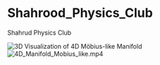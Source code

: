 # Shahrood_Physics_Club
Shahrud Physics Club

![3D Visualization of 4D Möbius-like Manifold](https://github.com/AliBavarchee/Shahrood_Physics_Club/blob/main/4d-MM.gif)
![4D_Manifold_Mobius_like.mp4](https://youtu.be/4E5-tyNO_Jo?si=wBfuMd9VyaZehrJh)



<div <iframe src="https://www.wolframcloud.com/obj/alibavarchee/Published/3D_Vis_4D_MOB_Manifold.cdf.nb?_embed=iframe" width="600" height="800"></iframe></div>


